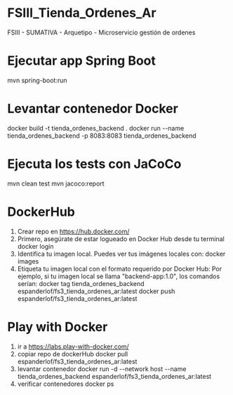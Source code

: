 # FSIII_Tienda_Ordenes_Ar
FSIII - SUMATIVA - Arquetipo - Microservicio gestión de ordenes

# Ejecutar app Spring Boot
mvn spring-boot:run

# Levantar contenedor Docker
docker build -t tienda_ordenes_backend .
docker run --name tienda_ordenes_backend -p 8083:8083 tienda_ordenes_backend

# Ejecuta los tests con JaCoCo
mvn clean test
mvn jacoco:report

# DockerHub
1. Crear repo en https://hub.docker.com/
2. Primero, asegúrate de estar logueado en Docker Hub desde tu terminal
    docker login
3. Identifica tu imagen local. Puedes ver tus imágenes locales con:
    docker images
4. Etiqueta tu imagen local con el formato requerido por Docker Hub:
    Por ejemplo, si tu imagen local se llama "backend-app:1.0", los comandos serían:
    docker tag tienda_ordenes_backend espanderlof/fs3_tienda_ordenes_ar:latest
    docker push espanderlof/fs3_tienda_ordenes_ar:latest

# Play with Docker
1. ir a https://labs.play-with-docker.com/
2. copiar repo de dockerHub
    docker pull espanderlof/fs3_tienda_ordenes_ar:latest
3. levantar contenedor
    docker run -d --network host --name tienda_ordenes_backend espanderlof/fs3_tienda_ordenes_ar:latest
4. verificar contenedores
    docker ps